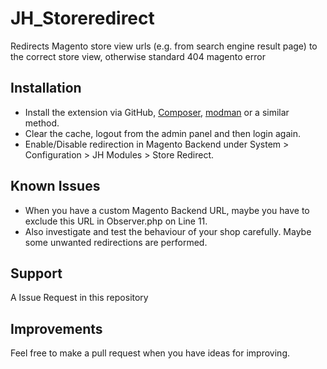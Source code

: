 # JH_Storeredirect
Redirects Magento store view urls (e.g. from search engine result page) to the correct store view, otherwise standard 404 magento error

## Installation
* Install the extension via GitHub, [Composer](https://getcomposer.org/), [modman](https://github.com/colinmollenhour/modman) or a similar method. 
* Clear the cache, logout from the admin panel and then login again.
* Enable/Disable redirection in Magento Backend under System > Configuration > JH Modules > Store Redirect.

## Known Issues
* When you have a custom Magento Backend URL, maybe you have to exclude this URL in Observer.php on Line 11.
* Also investigate and test the behaviour of your shop carefully. Maybe some unwanted redirections are performed.


## Support
A Issue Request in this repository

## Improvements 
Feel free to make a pull request when you have ideas for improving.
